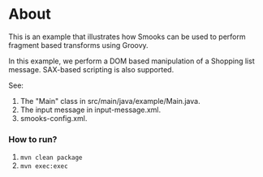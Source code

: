 About
=====

This is an example that illustrates how Smooks can be used to perform fragment based transforms using Groovy.

In this example, we perform a DOM based manipulation of a Shopping list message. SAX-based scripting is also supported.

See:

1. The "Main" class in src/main/java/example/Main.java.
2. The input message in input-message.xml.
3. smooks-config.xml.

### How to run?

1. `mvn clean package`
2. `mvn exec:exec`